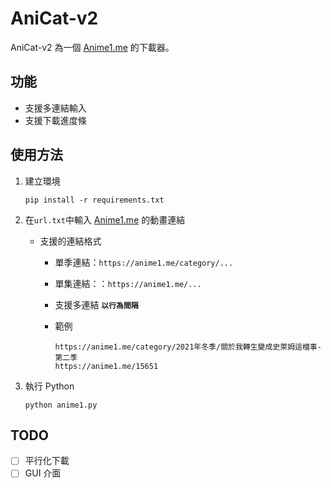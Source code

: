# AniCat-v2

AniCat-v2 為一個 [Anime1.me](https://anime1.me/) 的下載器。

## 功能

- 支援多連結輸入
- 支援下載進度條

## 使用方法

1. 建立環境

   ```
   pip install -r requirements.txt
   ```

2. 在`url.txt`中輸入 [Anime1.me](https://anime1.me/) 的動畫連結

   - 支援的連結格式

     - 單季連結：`https://anime1.me/category/...`
     - 單集連結：：`https://anime1.me/...`
     - 支援多連結 **`以行為間隔`**
     - 範例

       ```
       https://anime1.me/category/2021年冬季/關於我轉生變成史萊姆這檔事-第二季
       https://anime1.me/15651
       ```

3. 執行 Python

   ```
   python anime1.py
   ```

## TODO

- [ ] 平行化下載
- [ ] GUI 介面
